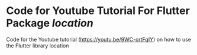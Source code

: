 # Code for Youtube Tutorial For Flutter Package *location*
Code for the Youtube tutorial (https://youtu.be/9WC-ortFqIY) on how to use the Flutter library location
